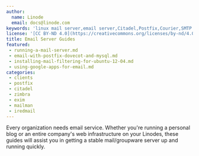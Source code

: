 ```yaml
---
author:
  name: Linode
  email: docs@linode.com
keywords: 'linux mail server,email server,Citadel,Postfix,Courier,SMTP server'
license: '[CC BY-ND 4.0](https://creativecommons.org/licenses/by-nd/4.0)'
title: Email Server Guides
featured:
 - running-a-mail-server.md
 - email-with-postfix-dovecot-and-mysql.md
 - installing-mail-filtering-for-ubuntu-12-04.md
 - using-google-apps-for-email.md
categories:
 - clients
 - postfix
 - citadel
 - zimbra
 - exim
 - mailman
 - iredmail
---
```


Every organization needs email service. Whether you're running a personal blog or an entire company's web infrastructure on your Linodes, these guides will assist you in getting a stable mail/groupware server up and running quickly.

